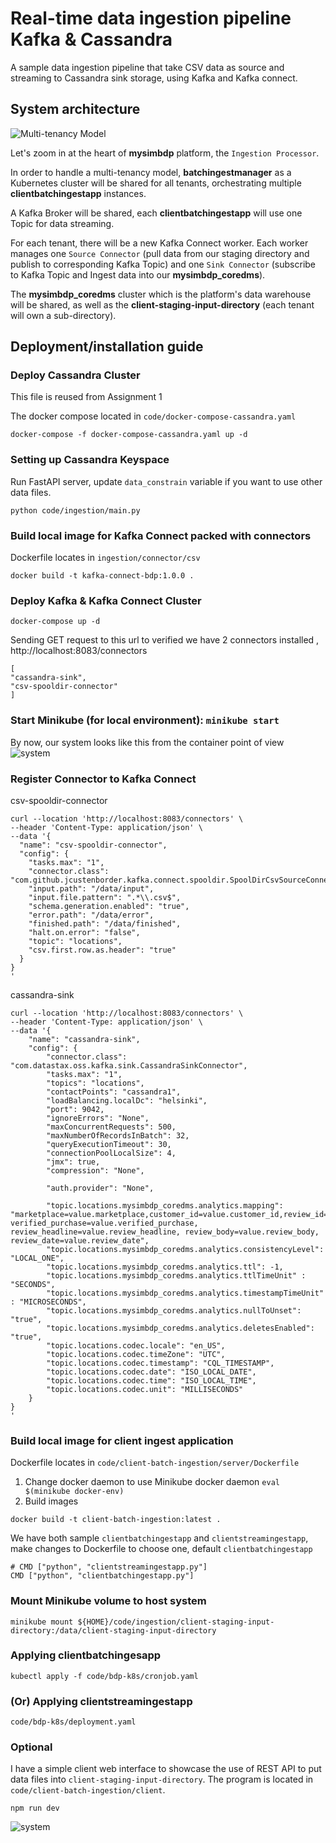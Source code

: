 # Real-time data ingestion pipeline Kafka & Cassandra
A sample data ingestion pipeline that take CSV data as source and streaming to Cassandra sink storage, using Kafka and Kafka connect.

## System architecture 
![Multi-tenancy Model ](https://github.com/imminh123/realtime-data-ingestion-kafka-cassandra/blob/main/assets/ingestion_processor.png?raw=true)

Let's zoom in at the heart of **mysimbdp** platform, the `Ingestion Processor`. 

In order to handle a multi-tenancy model, **batchingestmanager** as a Kubernetes cluster will be shared for all tenants, orchestrating multiple **clientbatchingestapp** instances.

A Kafka Broker will be shared, each **clientbatchingestapp** will use one Topic for data streaming. 

For each tenant, there will be a new Kafka Connect worker. Each worker manages one `Source Connector` (pull data from our staging directory and publish to corresponding Kafka Topic) and one `Sink Connector` (subscribe to Kafka Topic and Ingest data into our **mysimbdp_coredms**).

The **mysimbdp_coredms** cluster which is the platform's data warehouse will be shared, as well as the **client-staging-input-directory** (each tenant will own a sub-directory).


## Deployment/installation guide

### Deploy Cassandra Cluster
This file is reused from Assignment 1 <br>

The docker compose located in `code/docker-compose-cassandra.yaml`
```
docker-compose -f docker-compose-cassandra.yaml up -d
```

### Setting up Cassandra Keyspace
Run FastAPI server, update `data_constrain` variable if you want to use other data files.
```
python code/ingestion/main.py
```

### Build local image for Kafka Connect packed with connectors
Dockerfile locates in `ingestion/connector/csv`

```
docker build -t kafka-connect-bdp:1.0.0 . 
```

### Deploy Kafka & Kafka Connect Cluster
```
docker-compose up -d
```

Sending GET request to this url to verified we have 2 connectors installed , http://localhost:8083/connectors

```
[
"cassandra-sink",
"csv-spooldir-connector"
]
```

### Start Minikube (for local environment): `minikube start`

By now, our system looks like this from the container point of view
![system](https://github.com/imminh123/realtime-data-ingestion-kafka-cassandra/blob/main/assets/docker.jpg?raw=true)


### Register Connector to Kafka Connect
csv-spooldir-connector
```
curl --location 'http://localhost:8083/connectors' \
--header 'Content-Type: application/json' \
--data '{
  "name": "csv-spooldir-connector",
  "config": {
    "tasks.max": "1",
    "connector.class": "com.github.jcustenborder.kafka.connect.spooldir.SpoolDirCsvSourceConnector",
    "input.path": "/data/input",
    "input.file.pattern": ".*\\.csv$",
    "schema.generation.enabled": "true",
    "error.path": "/data/error",
    "finished.path": "/data/finished",
    "halt.on.error": "false",
    "topic": "locations",
    "csv.first.row.as.header": "true"
  }
}
'
```

cassandra-sink
```
curl --location 'http://localhost:8083/connectors' \
--header 'Content-Type: application/json' \
--data '{
    "name": "cassandra-sink",
    "config": {
        "connector.class": "com.datastax.oss.kafka.sink.CassandraSinkConnector",
        "tasks.max": "1",
        "topics": "locations",
        "contactPoints": "cassandra1",
        "loadBalancing.localDc": "helsinki",
        "port": 9042,
        "ignoreErrors": "None",
        "maxConcurrentRequests": 500,
        "maxNumberOfRecordsInBatch": 32,
        "queryExecutionTimeout": 30,
        "connectionPoolLocalSize": 4,
        "jmx": true,
        "compression": "None",

        "auth.provider": "None",
        
        "topic.locations.mysimbdp_coredms.analytics.mapping": "marketplace=value.marketplace,customer_id=value.customer_id,review_id=value.review_id,product_id=value.product_id,product_parent=value.product_parent,product_title=value.product_title,product_category=value.product_category,star_rating=value.star_rating,helpful_votes=value.helpful_votes,total_votes=value.total_votes,vine=value.vine, verified_purchase=value.verified_purchase, review_headline=value.review_headline, review_body=value.review_body, review_date=value.review_date",
        "topic.locations.mysimbdp_coredms.analytics.consistencyLevel": "LOCAL_ONE",
        "topic.locations.mysimbdp_coredms.analytics.ttl": -1,
        "topic.locations.mysimbdp_coredms.analytics.ttlTimeUnit" : "SECONDS",
        "topic.locations.mysimbdp_coredms.analytics.timestampTimeUnit" : "MICROSECONDS",
        "topic.locations.mysimbdp_coredms.analytics.nullToUnset": "true",
        "topic.locations.mysimbdp_coredms.analytics.deletesEnabled": "true",
        "topic.locations.codec.locale": "en_US",
        "topic.locations.codec.timeZone": "UTC",
        "topic.locations.codec.timestamp": "CQL_TIMESTAMP",
        "topic.locations.codec.date": "ISO_LOCAL_DATE",
        "topic.locations.codec.time": "ISO_LOCAL_TIME",
        "topic.locations.codec.unit": "MILLISECONDS"
    }
}
'
```

### Build local image for client ingest application 
Dockerfile locates in `code/client-batch-ingestion/server/Dockerfile`

1. Change docker daemon to use Minikube docker daemon
`eval $(minikube docker-env)` 
2. Build images 
```
docker build -t client-batch-ingestion:latest . 
```

We have both sample `clientbatchingestapp` and `clientstreamingestapp`, make changes to Dockerfile to choose one, default `clientbatchingestapp`
```
# CMD ["python", "clientstreamingestapp.py"]
CMD ["python", "clientbatchingestapp.py"]
```

### Mount Minikube volume to host system
`minikube mount ${HOME}/code/ingestion/client-staging-input-directory:/data/client-staging-input-directory`

### Applying clientbatchingesapp
`kubectl apply -f code/bdp-k8s/cronjob.yaml `

### (Or) Applying clientstreamingestapp
`code/bdp-k8s/deployment.yaml`

### Optional
I have a simple client web interface to showcase the use of REST API to put data files into `client-staging-input-directory`. 
The program is located in `code/client-batch-ingestion/client`.
```
npm run dev
```

![system](https://github.com/imminh123/realtime-data-ingestion-kafka-cassandra/blob/main/assets/sample_client_web_ui.jpg?raw=true)







